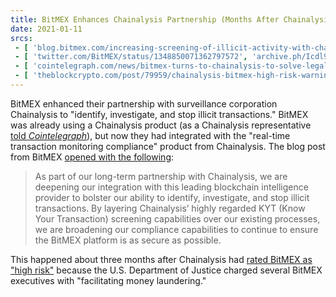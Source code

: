 ```yaml
---
title: BitMEX Enhances Chainalysis Partnership (Months After Chainalysis Rates Them "High Risk")
date: 2021-01-11
srcs:
 - [ 'blog.bitmex.com/increasing-screening-of-illicit-activity-with-chainalysis/', 'archive.ph/Ng2BZ' ]
 - [ 'twitter.com/BitMEX/status/1348850071362797572', 'archive.ph/Icdl9' ]
 - [ 'cointelegraph.com/news/bitmex-turns-to-chainalysis-to-solve-legal-woes-or-at-least-soften-the-cftc-s-blow', 'archive.ph/F7XH9' ]
 - [ 'theblockcrypto.com/post/79959/chainalysis-bitmex-high-risk-warning', 'archive.ph/Q0RfT' ]
---
```


BitMEX enhanced their partnership with surveillance corporation Chainalysis to
"identify, investigate, and stop illicit transactions." BitMEX was already
using a Chainalysis product (as a Chainalysis representative [told
_Cointelegraph_](https://archive.ph/F7XH9#selection-909.145-909.390)), but now
they had integrated with the "real-time transaction monitoring compliance"
product from Chainalysis. The blog post from BitMEX [opened with the
following](https://archive.ph/Ng2BZ#selection-975.0-975.454):

> As part of our long-term partnership with Chainalysis, we are deepening our
> integration with this leading blockchain intelligence provider to bolster our
> ability to identify, investigate, and stop illicit transactions. By layering
> Chainalysis’ highly regarded KYT (Know Your Transaction) screening
> capabilities over our existing processes, we are broadening our compliance
> capabilities to continue to ensure the BitMEX platform is as secure as
> possible.

This happened about three months after Chainalysis had [rated BitMEX as "high
risk"](https://archive.ph/Q0RfT) because the U.S. Department of Justice charged
several BitMEX executives with "facilitating money laundering."
